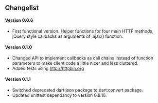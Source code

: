 ## Changelist

#### Version 0.0.6
- First functional version. Helper functions for four main HTTP methods, jQuery style callbacks as arguments of .ajax() function.

#### Version 0.1.0
- Changed API to implement callbacks as call chains instead of function parameters to make client code a little nicer and less cluttered.
- Added tests using http://httpbin.org

#### Version 0.1.1
- Switched deprecated dart:json package to dart:convert package.
- Updated unittest dependancy to version 0.8.10.